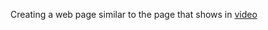 Creating a web page similar to the page that shows in <a href = "https://vimeo.com/1068858993?share=copy" target = "_blank">video</a>

